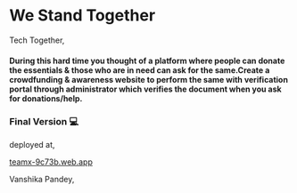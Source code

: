# We Stand Together
Tech Together,


#### During this hard time you thought of a platform where people can donate the essentials & those who are in need can ask for the same.Create a crowdfunding & awareness website to perform the same with verification portal through administrator which verifies the document when you ask for donations/help.


### Final Version  💻

deployed at,


[teamx-9c73b.web.app](https://teamx-9c73b.web.app/)



Vanshika Pandey,

